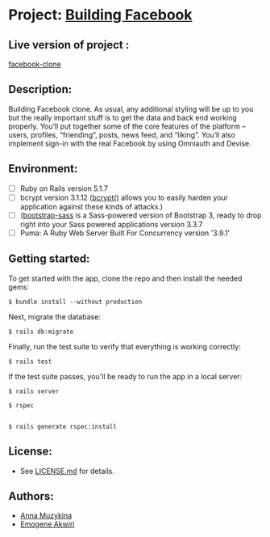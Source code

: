 # Project: [Building Facebook](https://www.theodinproject.com/courses/ruby-on-rails/lessons/final-project)

## Live version of project :
[facebook-clone](https://desolate-bastion-95748.herokuapp.com/login)

## Description:

Building Facebook clone. As usual, any additional styling will be up to you but the really important stuff is to get the data and back end working properly. You’ll put together some of the core features of the platform – users, profiles, “friending”, posts, news feed, and “liking”. You’ll also implement sign-in with the real Facebook by using Omniauth and Devise.

## Environment:
- [ ] Ruby on Rails version 5.1.7
- [ ] bcrypt version 3.1.12 ([bcrypt()](https://github.com/codahale/bcrypt-ruby) allows you to easily harden your application against these kinds of attacks.)
- [ ] ([bootstrap-sass](https://www.rubydoc.info/gems/bootstrap-sass/3.3.6) is a Sass-powered version of Bootstrap 3, ready to drop right into your Sass powered applications version 3.3.7
- [ ] Puma: A Ruby Web Server Built For Concurrency version '3.9.1'

## Getting started:
To get started with the app, clone the repo and then install the needed gems:

```
$ bundle install --without production
```

Next, migrate the database:

```
$ rails db:migrate
```

Finally, run the test suite to verify that everything is working correctly:

```
$ rails test
```

If the test suite passes, you'll be ready to run the app in a local server:

```
$ rails server
```

```
$ rspec
```

```

$ rails generate rspec:install
```

## License:

* See [LICENSE.md](https://github.com/Anna-Myzukina/facebook-clone/blob/master/LICENSE.md) for details.

## Authors:

* [Anna Muzykina](https://github.com/Anna-Myzukina)
* [Emogene Akwiri](https://github.com/Elukoye)
